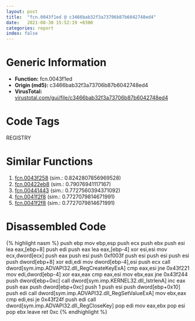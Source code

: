 ```yaml
---
layout: post
title:  "fcn.0043f1ed @ c3466bab32f3a73706b87b6042748ed4"
date:   2021-08-30 15:52:19 +0300
categories: report
index: false
---
```


# Generic Information
- **Function:** fcn.0043f1ed
- **Origin (md5):** c3466bab32f3a73706b87b6042748ed4
- **VirusTotal:** [virustotal.com/gui/file/c3466bab32f3a73706b87b6042748ed4][virustotal_ref]

# Code Tags
<span class="tag" id="REGISTRY">REGISTRY</span>


# Similar Functions

1. [fcn.0043f258][similar_1_ref] (sim.: 0.8242807856969528)
2. [fcn.00422eb8][similar_2_ref] (sim.: 0.79076941117167)
3. [fcn.00441443][similar_3_ref] (sim.: 0.7727560394371092)
4. [fcn.0041f2f8][similar_4_ref] (sim.: 0.7727079814671991)
5. [fcn.0041f2f8][similar_5_ref] (sim.: 0.7727079814671991)


# Disassembled Code

{% highlight nasm %}
push ebp
mov ebp,esp
push ecx
push ebx
push esi
lea eax,[ebp+8]
push edi
push eax
lea eax,[ebp-4]
xor esi,esi
mov ecx,dword[ecx]
push eax
push esi
push 0xf003f
push esi
push esi
push esi
push dword[ebp+8]
xor edi,edi
mov dword[ebp-4],esi
push ecx
call dword[sym.imp.ADVAPI32.dll_RegCreateKeyExA]
cmp eax,esi
jne 0x43f221
mov edi,dword[ebp-4]
xor eax,eax
cmp eax,esi
mov ebx,eax
jne 0x43f244
push dword[ebp+0xc]
call dword[sym.imp.KERNEL32.dll_lstrlenA]
inc eax
push eax
push dword[ebp+0xc]
push 1
push esi
push dword[ebp+0x10]
push edi
call dword[sym.imp.ADVAPI32.dll_RegSetValueExA]
mov ebx,eax
cmp edi,esi
je 0x43f24f
push edi
call dword[sym.imp.ADVAPI32.dll_RegCloseKey]
pop edi
mov eax,ebx
pop esi
pop ebx
leave 
ret 0xc
{% endhighlight %}


[similar_1_ref]: /report/fcn.0043f258@c3466bab32f3a73706b87b6042748ed4
[similar_2_ref]: /report/fcn.00422eb8@59aef7c08025d70f84c85db2092fc99e
[similar_3_ref]: /report/fcn.00441443@c3466bab32f3a73706b87b6042748ed4
[similar_4_ref]: /report/fcn.0041f2f8@ba5ec83721de3ca10b3c9583f3b2c6a1
[similar_5_ref]: /report/fcn.0041f2f8@53687e619dcac7d709f306d061d8daeb
[virustotal_ref]: https://www.virustotal.com/gui/file/c3466bab32f3a73706b87b6042748ed4